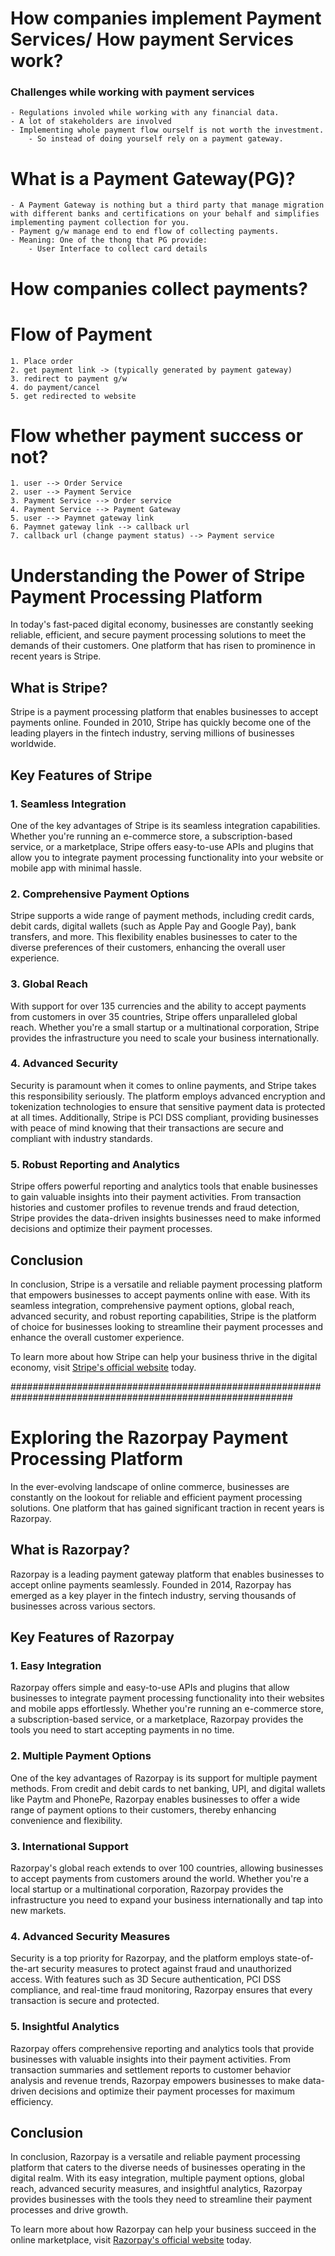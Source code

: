 # How companies implement Payment Services/ How payment Services work?

### Challenges while working with payment services
    - Regulations involed while working with any financial data.
    - A lot of stakeholders are involved
    - Implementing whole payment flow ourself is not worth the investment.
        - So instead of doing yourself rely on a payment gateway.

# What is a Payment Gateway(PG)?
    - A Payment Gateway is nothing but a third party that manage migration with different banks and certifications on your behalf and simplifies implementing payment collection for you.
    - Payment g/w manage end to end flow of collecting payments.
    - Meaning: One of the thong that PG provide:
        - User Interface to collect card details

# How companies collect payments?
    
# Flow of Payment
    1. Place order
    2. get payment link -> (typically generated by payment gateway)
    3. redirect to payment g/w
    4. do payment/cancel
    5. get redirected to website

# Flow whether payment success or not?
    1. user --> Order Service
    2. user --> Payment Service
    3. Payment Service --> Order service
    4. Payment Service --> Payment Gateway
    5. user --> Paymnet gateway link
    6. Paymnet gateway link --> callback url
    7. callback url (change payment status) --> Payment service 

# Understanding the Power of Stripe Payment Processing Platform

In today's fast-paced digital economy, businesses are constantly seeking reliable, efficient, and secure payment processing solutions to meet the demands of their customers. One platform that has risen to prominence in recent years is Stripe.

## What is Stripe?

Stripe is a payment processing platform that enables businesses to accept payments online. Founded in 2010, Stripe has quickly become one of the leading players in the fintech industry, serving millions of businesses worldwide.

## Key Features of Stripe

### 1. Seamless Integration

One of the key advantages of Stripe is its seamless integration capabilities. Whether you're running an e-commerce store, a subscription-based service, or a marketplace, Stripe offers easy-to-use APIs and plugins that allow you to integrate payment processing functionality into your website or mobile app with minimal hassle.

### 2. Comprehensive Payment Options

Stripe supports a wide range of payment methods, including credit cards, debit cards, digital wallets (such as Apple Pay and Google Pay), bank transfers, and more. This flexibility enables businesses to cater to the diverse preferences of their customers, enhancing the overall user experience.

### 3. Global Reach

With support for over 135 currencies and the ability to accept payments from customers in over 35 countries, Stripe offers unparalleled global reach. Whether you're a small startup or a multinational corporation, Stripe provides the infrastructure you need to scale your business internationally.

### 4. Advanced Security

Security is paramount when it comes to online payments, and Stripe takes this responsibility seriously. The platform employs advanced encryption and tokenization technologies to ensure that sensitive payment data is protected at all times. Additionally, Stripe is PCI DSS compliant, providing businesses with peace of mind knowing that their transactions are secure and compliant with industry standards.

### 5. Robust Reporting and Analytics

Stripe offers powerful reporting and analytics tools that enable businesses to gain valuable insights into their payment activities. From transaction histories and customer profiles to revenue trends and fraud detection, Stripe provides the data-driven insights businesses need to make informed decisions and optimize their payment processes.

## Conclusion

In conclusion, Stripe is a versatile and reliable payment processing platform that empowers businesses to accept payments online with ease. With its seamless integration, comprehensive payment options, global reach, advanced security, and robust reporting capabilities, Stripe is the platform of choice for businesses looking to streamline their payment processes and enhance the overall customer experience.

To learn more about how Stripe can help your business thrive in the digital economy, visit [Stripe's official website](https://stripe.com) today.

###########################################################################################################


# Exploring the Razorpay Payment Processing Platform

In the ever-evolving landscape of online commerce, businesses are constantly on the lookout for reliable and efficient payment processing solutions. One platform that has gained significant traction in recent years is Razorpay.

## What is Razorpay?

Razorpay is a leading payment gateway platform that enables businesses to accept online payments seamlessly. Founded in 2014, Razorpay has emerged as a key player in the fintech industry, serving thousands of businesses across various sectors.

## Key Features of Razorpay

### 1. Easy Integration

Razorpay offers simple and easy-to-use APIs and plugins that allow businesses to integrate payment processing functionality into their websites and mobile apps effortlessly. Whether you're running an e-commerce store, a subscription-based service, or a marketplace, Razorpay provides the tools you need to start accepting payments in no time.

### 2. Multiple Payment Options

One of the key advantages of Razorpay is its support for multiple payment methods. From credit and debit cards to net banking, UPI, and digital wallets like Paytm and PhonePe, Razorpay enables businesses to offer a wide range of payment options to their customers, thereby enhancing convenience and flexibility.

### 3. International Support

Razorpay's global reach extends to over 100 countries, allowing businesses to accept payments from customers around the world. Whether you're a local startup or a multinational corporation, Razorpay provides the infrastructure you need to expand your business internationally and tap into new markets.

### 4. Advanced Security Measures

Security is a top priority for Razorpay, and the platform employs state-of-the-art security measures to protect against fraud and unauthorized access. With features such as 3D Secure authentication, PCI DSS compliance, and real-time fraud monitoring, Razorpay ensures that every transaction is secure and protected.

### 5. Insightful Analytics

Razorpay offers comprehensive reporting and analytics tools that provide businesses with valuable insights into their payment activities. From transaction summaries and settlement reports to customer behavior analysis and revenue trends, Razorpay empowers businesses to make data-driven decisions and optimize their payment processes for maximum efficiency.

## Conclusion

In conclusion, Razorpay is a versatile and reliable payment processing platform that caters to the diverse needs of businesses operating in the digital realm. With its easy integration, multiple payment options, global reach, advanced security measures, and insightful analytics, Razorpay provides businesses with the tools they need to streamline their payment processes and drive growth.

To learn more about how Razorpay can help your business succeed in the online marketplace, visit [Razorpay's official website](https://razorpay.com) today.
